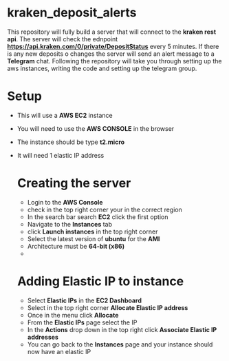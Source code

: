 # kraken_deposit_alerts
This repository will fully build a server that will connect to the **kraken rest api**. The server will check the ednpoint **https://api.kraken.com/0/private/DepositStatus** every 5 minutes. If there is any new deposits o changes the server will send an alert message to a **Telegram** chat. Following the repository will take you through setting up the aws instances, writing the code and setting up the telegram group.

# Setup
- This will use a **AWS EC2** instance
- You will need to use the **AWS CONSOLE** in the browser
- The instance should be type **t2.micro**
- It will need 1 elastic IP address
  
  # Creating the server
  - Login to the **AWS Console**
  - check in the top right corner your in the correct region
  - In the search bar search **EC2** click the first option
  - Navigate to the **Instances** tab
  - click **Launch instances** in the top right corner
  - Select the latest version of **ubuntu** for the **AMI**
  - Architecture must be **64-bit (x86)**
  - 
  
  # Adding Elastic IP to instance
  - Select **Elastic IPs** in the **EC2 Dashboard**
  - Select in the top right corner **Allocate Elastic IP address**
  - Once in the menu click **Allocate**
  - From the **Elastic IPs** page select the IP
  - In the **Actions** drop down in the top right click **Associate Elastic IP addresses**
  - You can go back to the **Instances** page and your instance should now have an elastic IP
